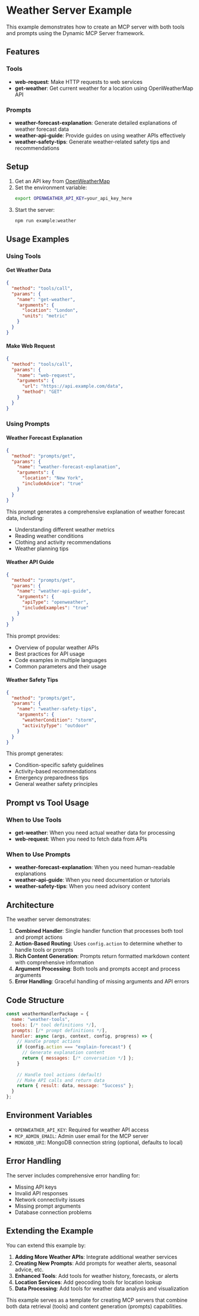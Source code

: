 # Weather Server Example

This example demonstrates how to create an MCP server with both tools and prompts using the Dynamic MCP Server framework.

## Features

### Tools
- **web-request**: Make HTTP requests to web services
- **get-weather**: Get current weather for a location using OpenWeatherMap API

### Prompts
- **weather-forecast-explanation**: Generate detailed explanations of weather forecast data
- **weather-api-guide**: Provide guides on using weather APIs effectively
- **weather-safety-tips**: Generate weather-related safety tips and recommendations

## Setup

1. Get an API key from [OpenWeatherMap](https://openweathermap.org/api)
2. Set the environment variable:
   ```bash
   export OPENWEATHER_API_KEY=your_api_key_here
   ```
3. Start the server:
   ```bash
   npm run example:weather
   ```

## Usage Examples

### Using Tools

#### Get Weather Data
```json
{
  "method": "tools/call",
  "params": {
    "name": "get-weather",
    "arguments": {
      "location": "London",
      "units": "metric"
    }
  }
}
```

#### Make Web Request
```json
{
  "method": "tools/call",
  "params": {
    "name": "web-request",
    "arguments": {
      "url": "https://api.example.com/data",
      "method": "GET"
    }
  }
}
```

### Using Prompts

#### Weather Forecast Explanation
```json
{
  "method": "prompts/get",
  "params": {
    "name": "weather-forecast-explanation",
    "arguments": {
      "location": "New York",
      "includeAdvice": "true"
    }
  }
}
```

This prompt generates a comprehensive explanation of weather forecast data, including:
- Understanding different weather metrics
- Reading weather conditions
- Clothing and activity recommendations
- Weather planning tips

#### Weather API Guide
```json
{
  "method": "prompts/get",
  "params": {
    "name": "weather-api-guide",
    "arguments": {
      "apiType": "openweather",
      "includeExamples": "true"
    }
  }
}
```

This prompt provides:
- Overview of popular weather APIs
- Best practices for API usage
- Code examples in multiple languages
- Common parameters and their usage

#### Weather Safety Tips
```json
{
  "method": "prompts/get",
  "params": {
    "name": "weather-safety-tips",
    "arguments": {
      "weatherCondition": "storm",
      "activityType": "outdoor"
    }
  }
}
```

This prompt generates:
- Condition-specific safety guidelines
- Activity-based recommendations
- Emergency preparedness tips
- General weather safety principles

## Prompt vs Tool Usage

### When to Use Tools
- **get-weather**: When you need actual weather data for processing
- **web-request**: When you need to fetch data from APIs

### When to Use Prompts
- **weather-forecast-explanation**: When you need human-readable explanations
- **weather-api-guide**: When you need documentation or tutorials
- **weather-safety-tips**: When you need advisory content

## Architecture

The weather server demonstrates:

1. **Combined Handler**: Single handler function that processes both tool and prompt actions
2. **Action-Based Routing**: Uses `config.action` to determine whether to handle tools or prompts
3. **Rich Content Generation**: Prompts return formatted markdown content with comprehensive information
4. **Argument Processing**: Both tools and prompts accept and process arguments
5. **Error Handling**: Graceful handling of missing arguments and API errors

## Code Structure

```javascript
const weatherHandlerPackage = {
  name: "weather-tools",
  tools: [/* tool definitions */],
  prompts: [/* prompt definitions */],
  handler: async (args, context, config, progress) => {
    // Handle prompt actions
    if (config.action === "explain-forecast") {
      // Generate explanation content
      return { messages: [/* conversation */] };
    }
    
    // Handle tool actions (default)
    // Make API calls and return data
    return { result: data, message: "Success" };
  }
};
```

## Environment Variables

- `OPENWEATHER_API_KEY`: Required for weather API access
- `MCP_ADMIN_EMAIL`: Admin user email for the MCP server
- `MONGODB_URI`: MongoDB connection string (optional, defaults to local)

## Error Handling

The server includes comprehensive error handling for:
- Missing API keys
- Invalid API responses
- Network connectivity issues
- Missing prompt arguments
- Database connection problems

## Extending the Example

You can extend this example by:

1. **Adding More Weather APIs**: Integrate additional weather services
2. **Creating New Prompts**: Add prompts for weather alerts, seasonal advice, etc.
3. **Enhanced Tools**: Add tools for weather history, forecasts, or alerts
4. **Location Services**: Add geocoding tools for location lookup
5. **Data Processing**: Add tools for weather data analysis and visualization

This example serves as a template for creating MCP servers that combine both data retrieval (tools) and content generation (prompts) capabilities.